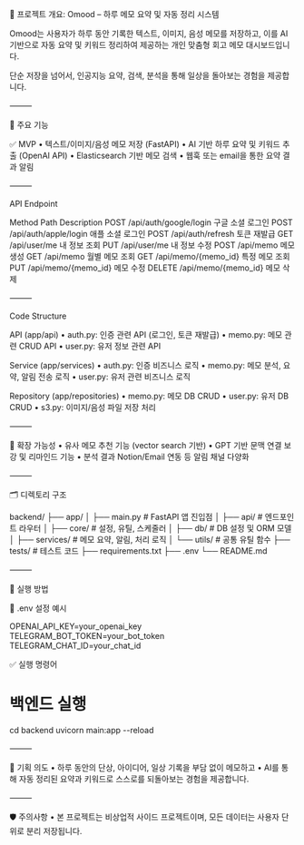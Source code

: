 🧠 프로젝트 개요: Omood – 하루 메모 요약 및 자동 정리 시스템

Omood는 사용자가 하루 동안 기록한 텍스트, 이미지, 음성 메모를 저장하고, 이를 AI 기반으로 자동 요약 및 키워드 정리하여 제공하는 개인 맞춤형 회고 메모 대시보드입니다.

단순 저장을 넘어서, 인공지능 요약, 검색, 분석을 통해 일상을 돌아보는 경험을 제공합니다.

⸻

📌 주요 기능

✅ MVP
	•	텍스트/이미지/음성 메모 저장 (FastAPI)
	•	AI 기반 하루 요약 및 키워드 추출 (OpenAI API)
	•	Elasticsearch 기반 메모 검색
	•	웹훅 또는 email을 통한 요약 결과 알림

⸻

API Endpoint

Method	Path	Description
POST	/api/auth/google/login	구글 소셜 로그인
POST	/api/auth/apple/login	애플 소셜 로그인
POST	/api/auth/refresh	토큰 재발급
GET	/api/user/me	내 정보 조회
PUT	/api/user/me	내 정보 수정
POST	/api/memo	메모 생성
GET	/api/memo	월별 메모 조회
GET	/api/memo/{memo_id}	특정 메모 조회
PUT	/api/memo/{memo_id}	메모 수정
DELETE	/api/memo/{memo_id}	메모 삭제


⸻

Code Structure

API (app/api)
	•	auth.py: 인증 관련 API (로그인, 토큰 재발급)
	•	memo.py: 메모 관련 CRUD API
	•	user.py: 유저 정보 관련 API

Service (app/services)
	•	auth.py: 인증 비즈니스 로직
	•	memo.py: 메모 분석, 요약, 알림 전송 로직
	•	user.py: 유저 관련 비즈니스 로직

Repository (app/repositories)
	•	memo.py: 메모 DB CRUD
	•	user.py: 유저 DB CRUD
	•	s3.py: 이미지/음성 파일 저장 처리

⸻

🔄 확장 가능성
	•	유사 메모 추천 기능 (vector search 기반)
	•	GPT 기반 문맥 연결 보강 및 리마인드 기능
	•	분석 결과 Notion/Email 연동 등 알림 채널 다양화

⸻

🗂️ 디렉토리 구조

backend/
├── app/
│   ├── main.py             # FastAPI 앱 진입점
│   ├── api/                # 엔드포인트 라우터
│   ├── core/               # 설정, 유틸, 스케줄러
│   ├── db/                 # DB 설정 및 ORM 모델
│   ├── services/           # 메모 요약, 알림, 처리 로직
│   └── utils/              # 공통 유틸 함수
├── tests/                  # 테스트 코드
├── requirements.txt
├── .env
└── README.md


⸻

🚀 실행 방법

🔐 .env 설정 예시

OPENAI_API_KEY=your_openai_key
TELEGRAM_BOT_TOKEN=your_bot_token
TELEGRAM_CHAT_ID=your_chat_id

✅ 실행 명령어

# 백엔드 실행
cd backend
uvicorn main:app --reload


⸻

🧠 기획 의도
	•	하루 동안의 단상, 아이디어, 일상 기록을 부담 없이 메모하고
	•	AI를 통해 자동 정리된 요약과 키워드로 스스로를 되돌아보는 경험을 제공합니다.

⸻

🛡️ 주의사항
	•	본 프로젝트는 비상업적 사이드 프로젝트이며, 모든 데이터는 사용자 단위로 분리 저장됩니다.
